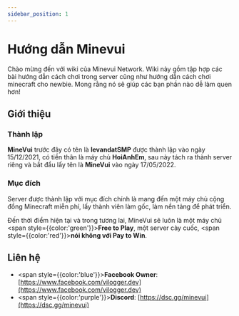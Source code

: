 ```yaml
---
sidebar_position: 1
---
```


# Hướng dẫn Minevui

Chào mừng đến với wiki của Minevui Network. Wiki này gồm tập hợp các bài hướng dẫn cách chơi trong server cũng như hướng dẫn cách chơi minecraft cho newbie. Mong rằng nó sẽ giúp các bạn phần nào dễ làm quen hơn​!

## Giới thiệu

### Thành lập
**MineVui** trước đây có tên là **levandatSMP** được thành lập vào ngày 15/12/2021, có tiền thân là máy chủ **HoiAnhEm**, sau này tách ra thành server riêng và bắt đầu lấy tên là **MineVui** vào ngày 17/05/2022.

### Mục đích

Server được thành lập với mục đích chính là mang đến một máy chủ cộng đồng Minecraft miễn phí, lấy thành viên làm gốc, làm nền tảng để phát triển.

Đến thời điểm hiện tại và trong tương lai, MineVui sẽ luôn là một máy chủ <span style={{color:'green'}}>**Free to Play**</span>, một server cày cuốc, <span style={{color:'red'}}>**nói không với Pay to Win**</span>.

## Liên hệ

* <span style={{color:'blue'}}>**Facebook Owner**:</span> [https://www.facebook.com/vilogger.dev](https://www.facebook.com/vilogger.dev)
* <span style={{color:'purple'}}>**Discord**:</span> [https://dsc.gg/minevui](https://dsc.gg/minevui)